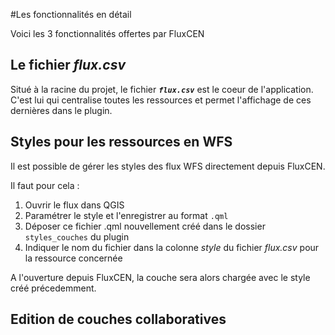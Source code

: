 #Les fonctionnalités en détail

Voici les 3 fonctionnalités offertes par FluxCEN


## Le fichier *flux.csv*

Situé à la racine du projet, le fichier ***`flux.csv`*** est le coeur de l'application. C'est lui qui centralise toutes les ressources et permet l'affichage de ces dernières dans le plugin.



## Styles pour les ressources en WFS

Il est possible de gérer les styles des flux WFS directement depuis FluxCEN.

Il faut pour cela :

1. Ouvrir le flux dans QGIS
2. Paramétrer le style et l'enregistrer au format `.qml`
3. Déposer ce fichier .qml nouvellement créé dans le dossier `styles_couches` du plugin
4. Indiquer le nom du fichier dans la colonne *style* du fichier *flux.csv* pour la ressource concernée

A l'ouverture depuis FluxCEN, la couche sera alors chargée avec le style créé précedemment.

## Edition de couches collaboratives


